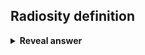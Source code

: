 ## Radiosity definition
<details>
<summary><b>Reveal answer</b></summary>
Energy per unit area leaving a patch per unit time
</details>
